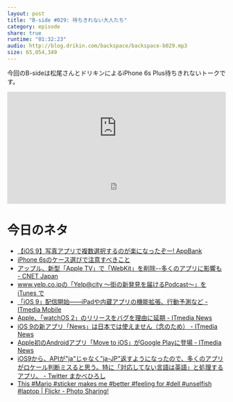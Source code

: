 ```yaml
---
layout: post
title: "B-side #029: 待ちきれない大人たち"
category: episode
share: true
runtime: "01:32:23"
audio: http://blog.drikin.com/backspace/backspace-b029.mp3
size: 65,054,349
---
```


今回のB-sideは松尾さんとドリキンによるiPhone 6s Plus待ちきれないトークです。

<iframe width="100%" height="166" scrolling="no" frameborder="no" src="https://w.soundcloud.com/player/?url=https%3A//api.soundcloud.com/tracks/224410589&amp;color=ff5500&amp;auto_play=false&amp;hide_related=false&amp;show_comments=true&amp;show_user=true&amp;show_reposts=false"></iframe>
<iframe src="http://backspace.fm/subscribes.html" width="100%" height="92" scrolling="no" frameborder="0"></iframe>

# 今日のネタ
- [【iOS 9】写真アプリで複数選択するのが楽になったぞー!  AppBank](http://www.appbank.net/2015/09/17/iphone-news/1096978.php)
- [iPhone 6sのケース選びで注意すべきこと](http://touchlab.jp/2015/09/selecting_case_for_iphone6s/)
- [アップル、新型「Apple TV」で「WebKit」を削除--多くのアプリに影響も - CNET Japan](http://japan.cnet.com/news/service/35070484/)
- [www.yelp.co.jpの「Yelp@city 〜街の新発見を届けるPodcast〜」を iTunes で](https://itunes.apple.com/jp/podcast/1-kohi-kurafutobiru-jing-doubal/id1037747828?i=351567196&l=ja&mt=2)
- [「iOS 9」配信開始――iPadや内蔵アプリの機能拡張、行動予測など - ITmedia Mobile](http://www.itmedia.co.jp/mobile/articles/1509/17/news053.html)
- [Apple、「watchOS 2」のリリースをバグを理由に延期 - ITmedia News](http://www.itmedia.co.jp/news/articles/1509/17/news054.html)
- [iOS 9の新アプリ「News」は日本では使えません（念のため） - ITmedia News](http://www.itmedia.co.jp/news/articles/1509/17/news068.html)
- [Apple初のAndroidアプリ「Move to iOS」がGoogle Playに登場 - ITmedia News](http://www.itmedia.co.jp/news/articles/1509/17/news072.html)
- [iOS9から、APIが"ja"じゃなく"ja-JP"返すようになったので、多くのアプリがロケール判断ミスると思う。特に「対応してない言語は英語」と処理するアプリ。 - Twitter まかべひろし](https://twitter.com/sinpen/status/644338421851262976)
- [This #Mario #sticker makes me #better #feeling for #dell #unselfish #laptop | Flickr - Photo Sharing!](https://www.flickr.com/photos/drikin/21343243821/in/datetaken/)



